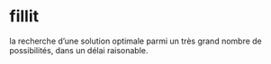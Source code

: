 # fillit
 la recherche d’une solution optimale parmi un très grand nombre de possibilités, dans un délai raisonable.

